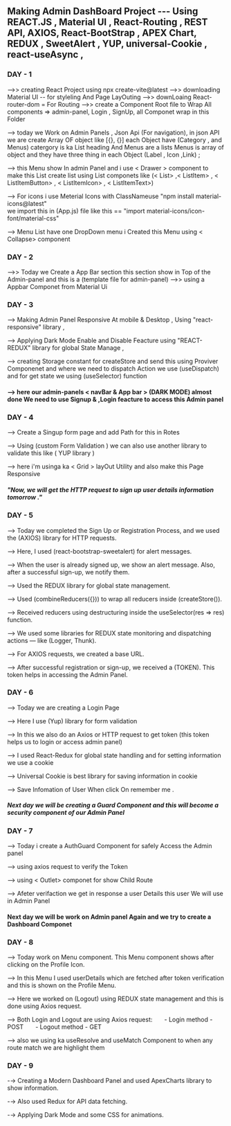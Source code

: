 ##  Making Admin DashBoard Project ---  Using REACT.JS , Material UI , React-Routing , REST API,  AXIOS,  React-BootStrap , APEX Chart, REDUX , SweetAlert  , YUP,  universal-Cookie  , react-useAsync  ,


### DAY -  1 
 -->>  creating React Project using npx create-vite@latest
 -->>  downloading Material UI  -- for styleling And Page LayOuting 
 -->> downLoaing React-router-dom   =  For Routing 
 -->>  create a Component Root file to Wrap All components => 
       admin-panel,
       Login ,
       SignUp,
       all Componet wrap in this Folder  

-->   today we Work on Admin Panels  , 
      Json Api (For navigation),
      in json  API  we are create Array OF object like [{}, {}]
      each Object have (Category , and Menus) catergory is ka List heading And Menus are a lists 
      Menus is array of object and they have three thing in each Object (Label , Icon ,Link) ;

-->   this Menu show In admin Panel and i use < Drawer >   component to make this List 
      create list using List componets like 
     (< List>  ,< ListItem> , < ListItemButton> , < ListItemIcon> , < ListItemText>)    

-->  For icons i use Meterial Icons with ClassNameuse
     "npm install material-icons@latest"  
    we import this in (App.js) file like this == "import material-icons/icon-font/material-css"
    

-->  Menu List have one DropDown menu i Created this Menu using < Collapse> component 



### DAY -   2

-->> Today we Create a App Bar section this section show in Top of the Admin-panel and this is a 
     (template file for admin-panel)
-->> using a Appbar Componet from Material Ui


### DAY  -  3 

-->  Making Admin Panel Responsive At mobile & Desktop , Using "react-responsive" library , 

--> Applying Dark Mode Enable and Disable Feacture using "REACT-REDUX" library for global State Manage  ,

--> creating Storage constant for createStore  and send this using Proviver Componenet and where we need to dispatch Action we 
   use (useDispatch) and for get state we using (useSelector)  function   

#### -->  here our admin-panels < navBar & App bar > (DARK MODE)  almost done We need to use Signup & ,Login feacture to access this Admin panel 



### DAY  -  4 

--> Create a Singup form page and add Path for this in Rotes  

--> Using (custom Form Validation ) we can also use another library to validate this like ( YUP library ) 

--> here i'm usinga ka < Grid > layOut Utility and also make this Page Responsive 


##### "Now, we will get the HTTP request to sign up user details information tomorrow ."



### DAY - 5

--> Today we completed the Sign Up or Registration Process, and we used the (AXIOS) library for HTTP requests.

--> Here, I used (react-bootstrap-sweetalert) for alert messages.

--> When the user is already signed up, we show an alert message. Also, after a successful sign-up, we notify them.

--> Used the REDUX library for global state management.

--> Used (combineReducers({})) to wrap all reducers inside (createStore()).

--> Received reducers using destructuring inside the useSelector(res => res) function.

--> We used some libraries for REDUX state monitoring and dispatching actions — like (Logger, Thunk).

--> For AXIOS requests, we created a base URL.

--> After successful registration or sign-up, we received a (TOKEN). This token helps in accessing the Admin Panel. 


### DAY  - 6  

--> Today we are creating a Login Page

--> Here I use (Yup) library for form validation

--> In this we also do an Axios or HTTP request to get token (this token helps us to login or access admin panel)

--> I used React-Redux for global state handling and for setting information we use a cookie

--> Universal Cookie is best library for saving information in cookie

--> Save Infomation of User When click On remember me .

#####  Next day we will be creating a Guard Component and this will become a security component of our Admin Panel 


### DAY  -  7

--> Today i create a AuthGuard Component for safely Access the Admin panel 

--> using axios request to verify the Token 

--> using  < Outlet> componet for show Child Route 

--> Afeter verifaction we get in response a user Details this user We will use in Admin Panel 


#### Next day we will be work on Admin panel Again and we try to create a Dashboard  Componet  


### DAY   -  8

--> Today work on Menu component. This Menu component shows after clicking on the Profile Icon.

--> In this Menu I used userDetails which are fetched after token verification and this is shown on the Profile Menu.

--> Here we worked on (Logout) using REDUX state management and this is done using Axios request.

--> Both Login and Logout are using Axios request:
      - Login method - POST
      - Logout method - GET


--> also we using ka useResolve and useMatch Component to when any route match we are highlight them 


### DAY   -  9  

-→ Creating a Modern Dashboard Panel and used ApexCharts library to show information.

-→ Also used Redux for API data fetching.

-→ Applying Dark Mode and some CSS for animations.